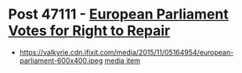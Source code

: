 # Post 47111 - [European Parliament Votes for Right to Repair](https://www.ifixit.com/News/47111/european-parliament-votes-for-right-to-repair)

- https://valkyrie.cdn.ifixit.com/media/2015/11/05164954/european-parliament-600x400.jpeg [media item](media-27828.md)